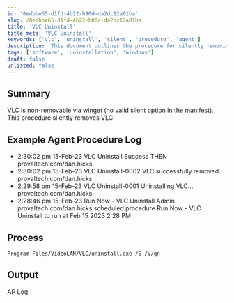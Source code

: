 ```yaml
---
id: '8edbbe65-d1fd-4b22-b80d-da2dc12a01ba'
slug: /8edbbe65-d1fd-4b22-b80d-da2dc12a01ba
title: 'VLC Uninstall'
title_meta: 'VLC Uninstall'
keywords: ['vlc', 'uninstall', 'silent', 'procedure', 'agent']
description: 'This document outlines the procedure for silently removing VLC from systems where it cannot be uninstalled via winget. It includes example logs and the command used for uninstallation.'
tags: ['software', 'uninstallation', 'windows']
draft: false
unlisted: false
---
```


## Summary

VLC is non-removable via winget (no valid silent option in the manifest).  
This procedure silently removes VLC.

## Example Agent Procedure Log

- 2:30:02 pm 15-Feb-23   VLC Uninstall   Success   THEN   provaltech.com/dan.hicks  
- 2:30:02 pm 15-Feb-23   VLC Uninstall-0002   VLC successfully removed.   provaltech.com/dan.hicks  
- 2:29:58 pm 15-Feb-23   VLC Uninstall-0001   Uninstalling VLC...   provaltech.com/dan.hicks  
- 2:28:46 pm 15-Feb-23   Run Now - VLC Uninstall   Admin provaltech.com/dan.hicks scheduled procedure Run Now - VLC Uninstall to run at Feb 15 2023 2:28 PM  

## Process

`Program Files/VideoLAN/VLC/uninstall.exe /S /V/qn`

## Output

AP Log
